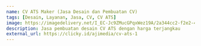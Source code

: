 ```yaml
---
name: CV ATS Maker (Jasa Desain dan Pembuatan CV)
tags: [Desain, Layanan, Jasa, CV, CV ATS]
image: https://imagedelivery.net/I_EC-Jc9ZMucGPqxWez19A/2a344cc2-f2e2-4d90-fd30-d18e7865c500/public
description: Jasa pembuatan desain CV ATS dengan harga terjangkau
external_url: https://clicky.id/ajimedia/cv-ats-1
---
```

